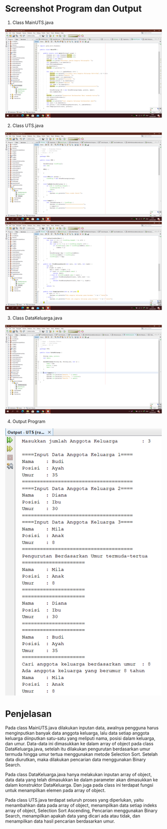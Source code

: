 # Screenshot Program dan Output

1. Class MainUTS.java
<img src = MainUTS.png>

2. Class UTS.java
<img src = UTS_1.png>
<img src = UTS_2.png>

3. Class DataKeluarga.java
<img src = DataKeluarga.png>

4. Output Program
<img src = Output.png>

# Penjelasan
Pada class MainUTS.java dilakukan inputan data, awalnya pengguna harus menginputkan banyak data anggota keluarga, lalu data setiap anggota keluarga diinputkan satu-satu yang meliputi nama, posisi dalam keluarga, dan umur. Data-data ini dimasukkan ke dalam array of object pada class DataKeluarga.java, setelah itu dilakukan pengurutan berdasarkan umur termuda hingga umur tertua menggunakan metode Selection Sort. Setelah data diurutkan, maka dilakukan pencarian data menggunakan Binary Search.

Pada class DataKeluarga.java hanya melakukan inputan array of object, data data yang telah dimasukkan ke dalam parameter akan dimasukkan ke dalam konstruktor DataKeluarga. Dan juga pada class ini terdapat fungsi untuk menampilkan elemen pada array of object.

Pada class UTS.java terdapat seluruh proses yang diperlukan, yaitu menambahkan data pada array of object, menampilkan data setiap indeks array of object, Selection Sort Ascending, Pencarian menggunakan Binary Search, menampilkan apakah data yang dicari ada atau tidak, dan menampilkan data hasil pencarian berdasarkan umur.